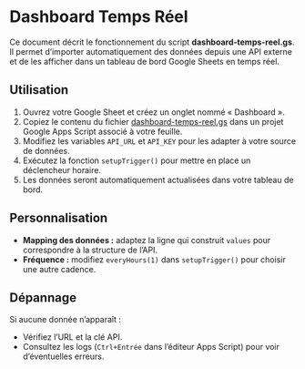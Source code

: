 # Dashboard Temps Réel

Ce document décrit le fonctionnement du script **dashboard-temps-reel.gs**. Il permet d’importer automatiquement des données depuis une API externe et de les afficher dans un tableau de bord Google Sheets en temps réel.

## Utilisation

1. Ouvrez votre Google Sheet et créez un onglet nommé « Dashboard ».
2. Copiez le contenu du fichier [dashboard-temps-reel.gs](../scripts/dashboard-temps-reel.gs) dans un projet Google Apps Script associé à votre feuille.
3. Modifiez les variables `API_URL` et `API_KEY` pour les adapter à votre source de données.
4. Exécutez la fonction `setupTrigger()` pour mettre en place un déclencheur horaire.
5. Les données seront automatiquement actualisées dans votre tableau de bord.

## Personnalisation

- **Mapping des données :** adaptez la ligne qui construit `values` pour correspondre à la structure de l’API.
- **Fréquence :** modifiez `everyHours(1)` dans `setupTrigger()` pour choisir une autre cadence.

## Dépannage

Si aucune donnée n’apparaît :

- Vérifiez l’URL et la clé API.
- Consultez les logs (`Ctrl+Entrée` dans l’éditeur Apps Script) pour voir d’éventuelles erreurs.